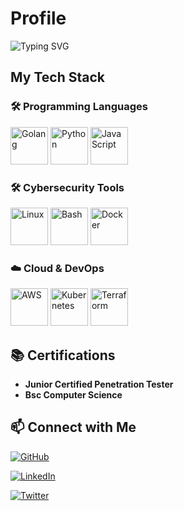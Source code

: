# Profile

![Typing SVG](https://readme-typing-svg.herokuapp.com?font=Fira+Code&size=22&duration=10000&lines=Welcome+to+my+Professional+Profile!;Here+is+my+tech+stack;Cybersecurity,+Ethical+Hacking,+and+💻+Penetration+Testing.)

## My Tech Stack

### 🛠️ Programming Languages

<p>
  <img src="https://cdn.jsdelivr.net/gh/devicons/devicon/icons/go/go-original.svg" width="60" height="60" alt="Golang" />
  <img src="https://cdn.jsdelivr.net/gh/devicons/devicon/icons/python/python-original.svg" width="60" height="60" alt="Python" />
  <img src="https://cdn.jsdelivr.net/gh/devicons/devicon/icons/javascript/javascript-original.svg" width="60" height="60" alt="JavaScript" />
</p>

### 🛠️ Cybersecurity Tools

<p>

  <img src="https://cdn.jsdelivr.net/gh/devicons/devicon/icons/linux/linux-original.svg" width="60" height="60" alt="Linux" />

  <img src="https://cdn.jsdelivr.net/gh/devicons/devicon/icons/bash/bash-original.svg" width="60" height="60" alt="Bash" />

  <img src="https://cdn.jsdelivr.net/gh/devicons/devicon/icons/docker/docker-original.svg" width="60" height="60" alt="Docker" />
</p>

### ☁️ Cloud & DevOps

<p>
  <img src="https://cdn.jsdelivr.net/gh/devicons/devicon/icons/aws/aws-original.svg" width="60" height="60" alt="AWS" />

  <img src="https://cdn.jsdelivr.net/gh/devicons/devicon/icons/kubernetes/kubernetes-plain.svg" width="60" height="60" alt="Kubernetes" />

  <img src="https://cdn.jsdelivr.net/gh/devicons/devicon/icons/terraform/terraform-original.svg" width="60" height="60" alt="Terraform" />

</p>


## 📚 Certifications

- **Junior Certified Penetration Tester**  
- **Bsc Computer Science**  


## 📫 Connect with Me

[![GitHub](https://img.shields.io/badge/GitHub-100000?style=for-the-badge&logo=github&logoColor=white)](https://github.com/C9B3RD3Vi1)

[![LinkedIn](https://img.shields.io/badge/LinkedIn-0A66C2?style=for-the-badge&logo=linkedin&logoColor=white)](https://linkedin.com/in/yourprofile)

[![Twitter](https://img.shields.io/badge/Twitter-1DA1F2?style=for-the-badge&logo=twitter&logoColor=white)](https://twitter.com/yourhandle)